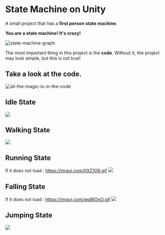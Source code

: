 # State Machine on Unity

A small project that has a **first person state machine**.

**You are a state machine! It's crazy!**

![state-machine-graph](https://user-images.githubusercontent.com/81878781/125632848-7f73cdb1-8c39-4bba-9ae9-c38c45a672e8.png)

The most important thing in this project is the **code**. Without it, the project may look simple, but this is not true! 

## Take a look at the code.

![all-the-magic-is-in-the-code](https://user-images.githubusercontent.com/81878781/125635521-2e601d0f-69f6-4bc3-8e11-f0f2e57bbd7d.png)

## Idle State
![](https://imgur.com/xuQiTQc.gif)
## Walking State
![](https://imgur.com/ruSFQqI.gif)
## Running State
If it does not load : https://imgur.com/ltXZ1O6.gif
![](https://imgur.com/ltXZ1O6.gif)
## Falling State
If it does not load : https://imgur.com/wqBlOnO.gif
![](https://imgur.com/wqBlOnO.gif)
## Jumping State
![](https://imgur.com/Kh7hy3W.gif)

